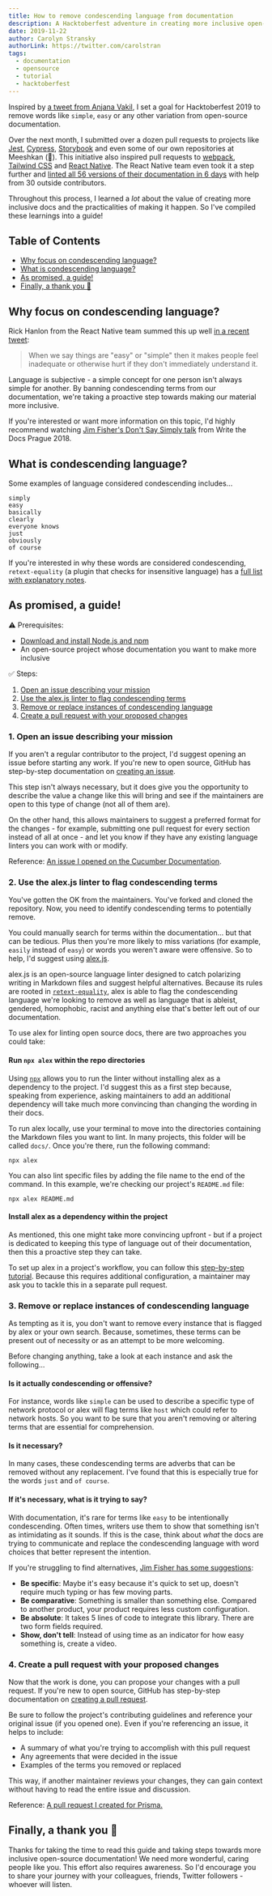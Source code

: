 ```yaml
---
title: How to remove condescending language from documentation 
description: A Hacktoberfest adventure in creating more inclusive open-source documentation.
date: 2019-11-22
author: Carolyn Stransky
authorLink: https://twitter.com/carolstran
tags:
  - documentation
  - opensource
  - tutorial
  - hacktoberfest
---
```


Inspired by [a tweet from Anjana Vakil](https://twitter.com/AnjanaVakil/status/1177959439447576576?s=20), I set a goal for Hacktoberfest 2019 to remove words like `simple`, `easy` or any other variation from open-source documentation.

Over the next month, I submitted over a dozen pull requests to projects like [Jest](https://github.com/facebook/jest/pull/9040), [Cypress](https://github.com/cypress-io/cypress-documentation/pull/2143), [Storybook](https://github.com/storybookjs/storybook/pull/8404) and even some of our own repositories at Meeshkan (🙈). This initiative also inspired pull requests to [webpack](https://github.com/webpack/webpack.js.org/pull/3320), [Tailwind CSS](https://github.com/tailwindcss/docs/pull/301) and [React Native](https://github.com/facebook/react-native-website/pull/1337). The React Native team even took it a step further and [linted all 56 versions of their documentation in 6 days](https://github.com/facebook/react-native-website/issues/1338) with help from 30 outside contributors.

Throughout this process, I learned a _lot_ about the value of creating more inclusive docs and the practicalities of making it happen. So I've compiled these learnings into a guide!

## Table of Contents

- [Why focus on condescending language?](#why)
- [What is condescending language?](#what)
- [As promised, a guide!](#guide)
- [Finally, a thank you 🎉](#thank-you)

<a name="why"></a>
## Why focus on condescending language?

Rick Hanlon from the React Native team summed this up well [in a recent tweet](https://twitter.com/rickhanlonii/status/1183815123334512640?s=20):

> When we say things are "easy" or "simple" then it makes people feel inadequate or otherwise hurt if they don't immediately understand it.

Language is subjective - a simple concept for one person isn't always simple for another. By banning condescending terms from our documentation, we're taking a proactive step towards making our material more inclusive.

If you're interested or want more information on this topic, I'd highly recommend watching [Jim Fisher's Don't Say Simply talk](https://www.youtube.com/watch?v=gsT2BBWBVmM) from Write the Docs Prague 2018.

<a name="what"></a>
## What is condescending language?

Some examples of language considered condescending includes...

```
simply
easy
basically
clearly
everyone knows
just
obviously
of course
```

If you're interested in why these words are considered condescending, `retext-equality` (a plugin that checks for insensitive language) has a [full list with explanatory notes](https://github.com/retextjs/retext-equality/blob/master/data/en/condescending.yml).

<a name="guide"></a>
## As promised, a guide!

⚠️ Prerequisites:
- [Download and install Node.js and npm](https://docs.npmjs.com/downloading-and-installing-node-js-and-npm)
- An open-source project whose documentation you want to make more inclusive

✅ Steps:
1. [Open an issue describing your mission](#open-issues)
2. [Use the alex.js linter to flag condescending terms](#use-alex)
3. [Remove or replace instances of condescending language](#remove-or-replace)
4. [Create a pull request with your proposed changes](#create-pr)

<a name="open-issues"></a>
### 1. Open an issue describing your mission

If you aren't a regular contributor to the project, I'd suggest opening an issue before starting any work. If you're new to open source, GitHub has step-by-step documentation on [creating an issue](https://help.github.com/en/github/managing-your-work-on-github/creating-an-issue).

This step isn't always necessary, but it does give you the opportunity to describe the value a change like this will bring and see if the maintainers are open to this type of change (not all of them are). 

On the other hand, this allows maintainers to suggest a preferred format for the changes - for example, submitting one pull request for every section instead of all at once - and let you know if they have any existing language linters you can work with or modify.

Reference: [An issue I opened on the Cucumber Documentation](https://github.com/cucumber/docs.cucumber.io/issues/389).

<a name="use-alex"></a>
### 2. Use the alex.js linter to flag condescending terms 

You've gotten the OK from the maintainers. You've forked and cloned the repository. Now, you need to identify condescending terms to potentially remove.

You could manually search for terms within the documentation... but that can be tedious. Plus then you're more likely to miss variations (for example, `easily` instead of `easy`) or words you weren't aware were offensive. So to help, I'd suggest using [alex.js](https://alexjs.com/). 

alex.js is an open-source language linter designed to catch polarizing writing in Markdown files and suggest helpful alternatives. Because its rules are rooted in [`retext-equality`](https://github.com/retextjs/retext-equality/blob/master/rules.md), alex is able to flag the condescending language we're looking to remove as well as language that is ableist, gendered, homophobic, racist and anything else that's better left out of our documentation.

To use alex for linting open source docs, there are two approaches you could take:

#### Run `npx alex` within the repo directories

Using [`npx`](https://medium.com/@maybekatz/introducing-npx-an-npm-package-runner-55f7d4bd282b) allows you to run the linter without installing alex as a dependency to the project. I'd suggest this as a first step because, speaking from experience, asking maintainers to add an additional dependency will take much more convincing than changing the wording in their docs.

To run alex locally, use your terminal to move into the directories containing the Markdown files you want to lint. In many projects, this folder will be called `docs/`. Once you're there, run the following command:

```
npx alex
```

You can also lint specific files by adding the file name to the end of the command. In this example, we're checking our project's `README.md` file:

```
npx alex README.md
```

#### Install alex as a dependency within the project

As mentioned, this one might take more convincing upfront - but if a project is dedicated to keeping this type of language out of their documentation, then this a proactive step they can take.

To set up alex in a project's workflow, you can follow this [step-by-step tutorial](https://dev.to/unmock/setting-up-the-alex-js-language-linter-in-your-project-3bpl). Because this requires additional configuration, a maintainer may ask you to tackle this in a separate pull request.

<a name="remove-or-replace"></a>
### 3. Remove or replace instances of condescending language

As tempting as it is, you don't want to remove every instance that is flagged by alex or your own search. Because, sometimes, these terms can be present out of necessity or as an attempt to be more welcoming.

Before changing anything, take a look at each instance and ask the following...

#### Is it actually condescending or offensive?

For instance, words like `simple` can be used to describe a specific type of network protocol or alex will flag terms like `host` which could refer to network hosts. So you want to be sure that you aren't removing or altering terms that are essential for comprehension.

#### Is it necessary?

In many cases, these condescending terms are adverbs that can be removed without any replacement. I've found that this is especially true for the words `just` and `of course`.

#### If it's necessary, what is it trying to say?

With documentation, it's rare for terms like `easy` to be intentionally condescending. Often times, writers use them to show that something isn't as intimidating as it sounds. If this is the case, think about _what_ the docs are trying to communicate and replace the condescending language with word choices that better represent the intention.

If you're struggling to find alternatives, [Jim Fisher has some suggestions](https://youtu.be/1vvjiJFsT-Y?t=1324):

* **Be specific**: Maybe it's easy because it's quick to set up, doesn't require much typing or has few moving parts.
* **Be comparative**: Something is smaller than something else. Compared to another product, your product requires less custom configuration.
* **Be absolute**: It takes 5 lines of code to integrate this library. There are two form fields required.
* **Show, don't tell**: Instead of using time as an indicator for how easy something is, create a video.

<a name="create-pr"></a>
### 4. Create a pull request with your proposed changes

Now that the work is done, you can propose your changes with a pull request. If you're new to open source, GitHub has step-by-step documentation on [creating a pull request](https://help.github.com/en/github/collaborating-with-issues-and-pull-requests/creating-a-pull-request).

Be sure to follow the project's contributing guidelines and reference your original issue (if you opened one). Even if you're referencing an issue, it helps to include: 

* A summary of what you're trying to accomplish with this pull request
* Any agreements that were decided in the issue
* Examples of the terms you removed or replaced 

This way, if another maintainer reviews your changes, they can gain context without having to read the entire issue and discussion.

Reference: [A pull request I created for Prisma.](https://github.com/prisma/prisma2/pull/727)

<a name="thank-you"></a>
## Finally, a thank you 🎉

Thanks for taking the time to read this guide and taking steps towards more inclusive open-source documentation! We need more wonderful, caring people like you. This effort also requires awareness. So I'd encourage you to share your journey with your colleagues, friends, Twitter followers - whoever will listen.
